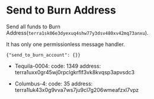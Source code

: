 # Send to Burn Address

Send all funds to Burn Address(`terra1sk06e3dyexuq4shw77y3dsv480xv42mq73anxu`).

It has only one permissionless message handler.

```
{"send_to_burn_account": {}}
```

- Tequila-0004: 
   code: 1349
   address: terra1uxx0gr45wj0rpclgkrflf3vk8kvqsp3apvsdc3

- Columbus-4:
   code: 35
   address: terra1luk43x0g9vva7ws7ju9cl7g206wmeafzxl7vpz